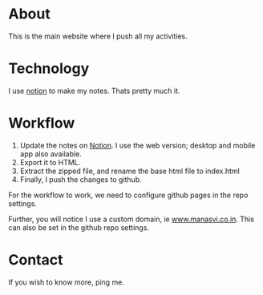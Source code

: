 # About
This is the main website where I push all my activities.

# Technology
I use [notion](https://www.notion.so/) to make my notes. Thats pretty much it.

# Workflow
1. Update the notes on [Notion](https://www.notion.so/). I use the web version; desktop and mobile app also available.
2. Export it to HTML.
3. Extract the zipped file, and rename the base html file to index.html
4. Finally, I push the changes to github.

For the workflow to work, we need to configure github pages in the repo settings.

Further, you will notice I use a custom domain, ie www.manasvi.co.in. This can also be set in the github repo settings.

# Contact
If you wish to know more, ping me.
